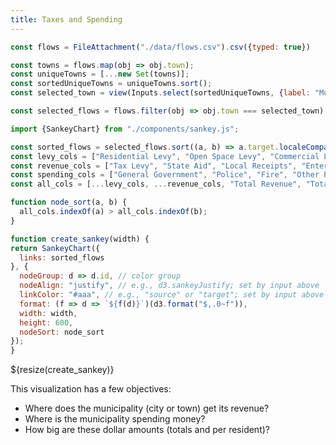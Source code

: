 ```yaml
---
title: Taxes and Spending
---
```


```js
const flows = FileAttachment("./data/flows.csv").csv({typed: true})
```

```js
const towns = flows.map(obj => obj.town);
const uniqueTowns = [...new Set(towns)];
const sortedUniqueTowns = uniqueTowns.sort();
const selected_town = view(Inputs.select(sortedUniqueTowns, {label: "Municipality: ", value: "Boston"}));
```

```js
const selected_flows = flows.filter(obj => obj.town === selected_town).filter(obj => obj.value > 0);
```

```js
import {SankeyChart} from "./components/sankey.js";

const sorted_flows = selected_flows.sort((a, b) => a.target.localeCompare(b.target));
const levy_cols = ["Residential Levy", "Open Space Levy", "Commercial Levy", "Industrial Levy", "Personal Prop Levy"];
const revenue_cols = ["Tax Levy", "State Aid", "Local Receipts", "Enterprise & CPA Funds", "Other Revenue"];
const spending_cols = ["General Government", "Police", "Fire", "Other Public Safety", "Education", "Public Works", "Human Services", "Culture and Recreation", "Fixed Costs", "Intergovernmental Assessments", "Other Expenditures", "Debt Service"];
const all_cols = [...levy_cols, ...revenue_cols, "Total Revenue", "Total Spending", "Budget Surplus", "Budget Defecit", ...spending_cols];

function node_sort(a, b) {
  all_cols.indexOf(a) > all_cols.indexOf(b);
}

function create_sankey(width) {
return SankeyChart({
  links: sorted_flows
}, {
  nodeGroup: d => d.id, // color group
  nodeAlign: "justify", // e.g., d3.sankeyJustify; set by input above
  linkColor: "#aaa", // e.g., "source" or "target"; set by input above
  format: (f => d => `${f(d)}`)(d3.format("$,.0~f")),
  width: width,
  height: 600,
  nodeSort: node_sort
});
}
```

<div class="grid grid-cols-1">
<div class="card">${resize(create_sankey)}</div>
</div>

This visualization has a few objectives:

- Where does the municipality (city or town) get its revenue?
- Where is the municipality spending money?
- How big are these dollar amounts (totals and per resident)?